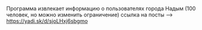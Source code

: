 Программа извлекает информацию о пользователях города Надым (100 человек, но можно изменить ограничение)
ссылка на посты --> https://yadi.sk/d/sjoLHxj6sbgmo